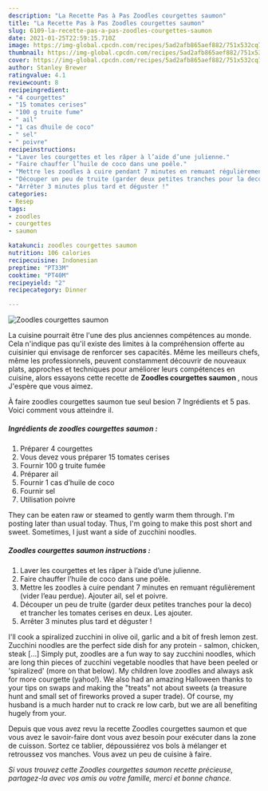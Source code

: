 ```yaml
---
description: "La Recette Pas à Pas Zoodles courgettes saumon"
title: "La Recette Pas à Pas Zoodles courgettes saumon"
slug: 6109-la-recette-pas-a-pas-zoodles-courgettes-saumon
date: 2021-01-25T22:59:15.710Z
image: https://img-global.cpcdn.com/recipes/5ad2afb865aef882/751x532cq70/zoodles-courgettes-saumon-photo-principale-de-la-recette.jpg
thumbnail: https://img-global.cpcdn.com/recipes/5ad2afb865aef882/751x532cq70/zoodles-courgettes-saumon-photo-principale-de-la-recette.jpg
cover: https://img-global.cpcdn.com/recipes/5ad2afb865aef882/751x532cq70/zoodles-courgettes-saumon-photo-principale-de-la-recette.jpg
author: Stanley Brewer
ratingvalue: 4.1
reviewcount: 8
recipeingredient:
- "4 courgettes"
- "15 tomates cerises"
- "100 g truite fume"
- " ail"
- "1 cas dhuile de coco"
- " sel"
- " poivre"
recipeinstructions:
- "Laver les courgettes et les râper à l’aide d’une julienne."
- "Faire chauffer l’huile de coco dans une poêle."
- "Mettre les zoodles à cuire pendant 7 minutes en remuant régulièrement (vider l’eau perdue). Ajouter ail, sel et poivre."
- "Découper un peu de truite (garder deux petites tranches pour la deco) et trancher les tomates cerises en deux. Les ajouter."
- "Arrêter 3 minutes plus tard et déguster !"
categories:
- Resep
tags:
- zoodles
- courgettes
- saumon

katakunci: zoodles courgettes saumon 
nutrition: 106 calories
recipecuisine: Indonesian
preptime: "PT33M"
cooktime: "PT40M"
recipeyield: "2"
recipecategory: Dinner

---
```



![Zoodles courgettes saumon](https://img-global.cpcdn.com/recipes/5ad2afb865aef882/751x532cq70/zoodles-courgettes-saumon-photo-principale-de-la-recette.jpg)

La cuisine pourrait être l'une des plus anciennes compétences au monde. Cela n'indique pas qu'il existe des limites à la compréhension offerte au cuisinier qui envisage de renforcer ses capacités. Même les meilleurs chefs, même les professionnels, peuvent constamment découvrir de nouveaux plats, approches et techniques pour améliorer leurs compétences en cuisine, alors essayons cette recette de <strong> Zoodles courgettes saumon </strong>, nous J'espère que vous aimez.

<!--inarticleads1-->

À faire zoodles courgettes saumon tue seul besion 7 Ingrédients et 5 pas. Voici comment vous atteindre il.

##### Ingrédients de zoodles courgettes saumon :

1. Préparer 4 courgettes
1. Vous devez vous préparer 15 tomates cerises
1. Fournir 100 g truite fumée
1. Préparer  ail
1. Fournir 1 cas d’huile de coco
1. Fournir  sel
1. Utilisation  poivre


They can be eaten raw or steamed to gently warm them through. I&#39;m posting later than usual today. Thus, I&#39;m going to make this post short and sweet. Sometimes, I just want a side of zucchini noodles. 

<!--inarticleads2-->

##### Zoodles courgettes saumon instructions :

1. Laver les courgettes et les râper à l’aide d’une julienne.
1. Faire chauffer l’huile de coco dans une poêle.
1. Mettre les zoodles à cuire pendant 7 minutes en remuant régulièrement (vider l’eau perdue). Ajouter ail, sel et poivre.
1. Découper un peu de truite (garder deux petites tranches pour la deco) et trancher les tomates cerises en deux. Les ajouter.
1. Arrêter 3 minutes plus tard et déguster !


I&#39;ll cook a spiralized zucchini in olive oil, garlic and a bit of fresh lemon zest. Zucchini noodles are the perfect side dish for any protein - salmon, chicken, steak […] Simply put, zoodles are a fun way to say zucchini noodles, which are long thin pieces of zucchini vegetable noodles that have been peeled or &#39;spiralized&#39; (more on that below). My children love zoodles and always ask for more courgette (yahoo!). We also had an amazing Halloween thanks to your tips on swaps and making the &#34;treats&#34; not about sweets (a treasure hunt and small set of fireworks proved a super trade). Of course, my husband is a much harder nut to crack re low carb, but we are all benefiting hugely from your. 

<!--inarticleads1-->

<p>
Depuis que vous avez revu la recette Zoodles courgettes saumon et que vous avez le savoir-faire dont vous avez besoin pour exécuter dans la zone de cuisson. Sortez ce tablier, dépoussiérez vos bols à mélanger et retroussez vos manches. Vous avez un peu de cuisine à faire.
</p>

<p>
<i>Si vous trouvez cette Zoodles courgettes saumon recette précieuse, partagez-la avec vos amis ou votre famille, merci et bonne chance.</i>
</p>
